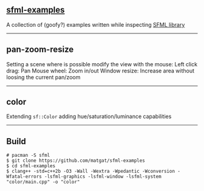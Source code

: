 ## [sfml-examples](https://github.com/matgat/sfml-examples.git)
A collection of (goofy?) examples written while
inspecting [SFML library](https://www.sfml-dev.org)

_________________________________________________________________________
## pan-zoom-resize
Setting a scene where is possible modify the view with the mouse:
Left click drag: Pan
Mouse wheel: Zoom in/out
Window resize: Increase area without loosing the current pan/zoom


_________________________________________________________________________
## color
Extending `sf::Color` adding hue/saturation/luminance capabilities


_________________________________________________________________________
## Build
```
# pacman -S sfml
$ git clone https://github.com/matgat/sfml-examples
$ cd sfml-examples
$ clang++ -std=c++2b -O3 -Wall -Wextra -Wpedantic -Wconversion -Wfatal-errors -lsfml-graphics -lsfml-window -lsfml-system "color/main.cpp" -o "color"
```
